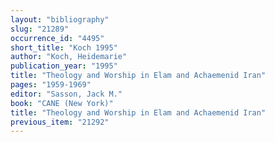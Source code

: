 ```yaml
---
layout: "bibliography"
slug: "21289"
occurrence_id: "4495"
short_title: "Koch 1995"
author: "Koch, Heidemarie"
publication_year: "1995"
title: "Theology and Worship in Elam and Achaemenid Iran"
pages: "1959-1969"
editor: "Sasson, Jack M."
book: "CANE (New York)"
title: "Theology and Worship in Elam and Achaemenid Iran"
previous_item: "21292"
---
```

